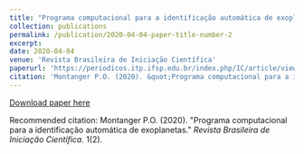 ```yaml
---
title: "Programa computacional para a identificação automática de exoplanetas"
collection: publications
permalink: /publication/2020-04-04-paper-title-number-2
excerpt: 
date: 2020-04-04
venue: 'Revista Brasileira de Iniciação Científica'
paperurl: 'https://periodicos.itp.ifsp.edu.br/index.php/IC/article/view/1736'
citation: 'Montanger P.O. (2020). &quot;Programa computacional para a identificação automática de exoplanetas.&quot; <i>Revista Brasileira de Iniciação Científica</i>. 1(2).'
---
```


[Download paper here](http://montangerp.github.io/paper2.pdf)

Recommended citation: Montanger P.O. (2020). "Programa computacional para a identificação automática de exoplanetas." <i>Revista Brasileira de Iniciação Científica</i>. 1(2).
